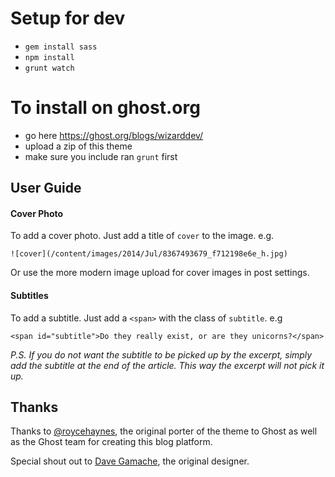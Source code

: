 # Setup for dev
 - `gem install sass`
 - `npm install`
 - `grunt watch`

# To install on ghost.org

 - go here https://ghost.org/blogs/wizarddev/
 - upload a zip of this theme
 - make sure you include ran `grunt` first

## User Guide

#### Cover Photo
To add a cover photo. Just add a title of `cover` to the image. e.g.

    ![cover](/content/images/2014/Jul/8367493679_f712198e6e_h.jpg)

Or use the more modern image upload for cover images in post settings.

#### Subtitles
To add a subtitle. Just add a `<span>` with the class of `subtitle`. e.g

    <span id="subtitle">Do they really exist, or are they unicorns?</span>

_P.S. If you do not want the subtitle to be picked up by the excerpt, simply add the subtitle at the end of the article. This way the excerpt will not pick it up._

## Thanks

Thanks to [@roycehaynes](https://twitter.com/roycehaynes), the original porter of the theme to Ghost as well as the Ghost team for creating this blog platform.

Special shout out to [Dave Gamache](http://blog.davegamache.com/articles), the original designer.
